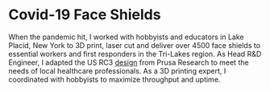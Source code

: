 # Covid-19 Face Shields

When the pandemic hit, I worked with hobbyists and educators in Lake Placid, New York to 3D print, laser cut and deliver over 4500 face shields to essential workers and first responders in the Tri-Lakes region. As Head R&D Engineer, I adapted the US RC3 [design](https://www.prusa3d.com/covid19/) from Prusa Research to meet the needs of local healthcare professionals. As a 3D printing expert, I coordinated with hobbyists to maximize throughput and uptime.
